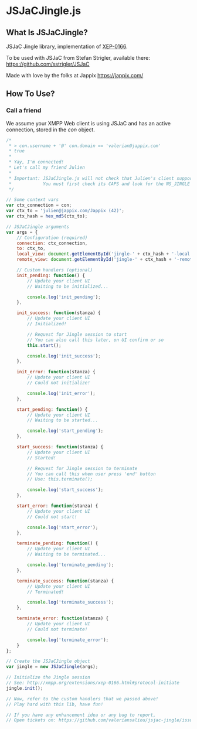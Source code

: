 JSJaCJingle.js
==============

## What Is JSJaCJingle?

JSJaC Jingle library, implementation of [XEP-0166](http://xmpp.org/extensions/xep-0166.html).

To be used with JSJaC from Stefan Strigler, available there: https://github.com/sstrigler/JSJaC

Made with love by the folks at Jappix https://jappix.com/

## How To Use?

### Call a friend

We assume your XMPP Web client is using JSJaC and has an active connection, stored in the _con_ object.

```javascript
/*
 * > con.username + '@' con.domain == 'valerian@jappix.com'
 * true
 *
 * Yay, I'm connected!
 * Let's call my friend Julien
 *
 * Important: JSJaCJingle.js will not check that Julien's client supports Jingle
 *            You must first check its CAPS and look for the NS_JINGLE variable value
 */ 

// Some context vars
var ctx_connection = con;
var ctx_to = 'julien@jappix.com/Jappix (42)';
var ctx_hash = hex_md5(ctx_to);

// JSJaCJingle arguments
var args = {
	// Configuration (required)
	connection: ctx_connection,
	to: ctx_to,
	local_view: document.getElementById('jingle-' + ctx_hash + '-local'),
	remote_view: document.getElementById('jingle-' + ctx_hash + '-remote')

	// Custom handlers (optional)
	init_pending: function() {
		// Update your client UI
		// Waiting to be initialized...

		console.log('init_pending');
	},

	init_success: function(stanza) {
		// Update your client UI
		// Initialized!

		// Request for Jingle session to start
		// You can also call this later, on UI confirm or so
		this.start();

		console.log('init_success');
	},

	init_error: function(stanza) {
		// Update your client UI
		// Could not initialize!

		console.log('init_error');
	},

	start_pending: function() {
		// Update your client UI
		// Waiting to be started...

		console.log('start_pending');
	},

	start_success: function(stanza) {
		// Update your client UI
		// Started!

		// Request for Jingle session to terminate
		// You can call this when user press 'end' button
		// Use: this.terminate();

		console.log('start_success');
	},

	start_error: function(stanza) {
		// Update your client UI
		// Could not start!

		console.log('start_error');
	},

	terminate_pending: function() {
		// Update your client UI
		// Waiting to be terminated...

		console.log('terminate_pending');
	},

	terminate_success: function(stanza) {
		// Update your client UI
		// Terminated!

		console.log('terminate_success');
	},

	terminate_error: function(stanza) {
		// Update your client UI
		// Could not terminate!

		console.log('terminate_error');
	}
};

// Create the JSJaCJingle object
var jingle = new JSJaCJingle(args);

// Initialize the Jingle session
// See: http://xmpp.org/extensions/xep-0166.html#protocol-initiate
jingle.init();

// Now, refer to the custom handlers that we passed above!
// Play hard with this lib, have fun!

// If you have any enhancement idea or any bug to report,
// Open tickets on: https://github.com/valeriansaliou/jsjac-jingle/issues

```